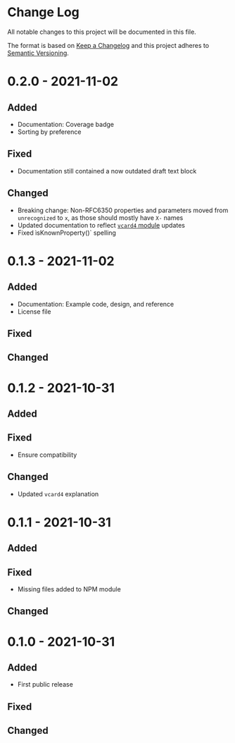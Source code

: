 # Change Log

All notable changes to this project will be documented in this file.

The format is based on [Keep a Changelog](https://keepachangelog.com/)
and this project adheres to [Semantic Versioning](https://semver.org/).

# 0.2.0 - 2021-11-02

## Added

- Documentation: Coverage badge
- Sorting by preference

## Fixed

- Documentation still contained a now outdated draft text block

## Changed

- Breaking change: Non-RFC6350 properties and parameters moved from `unrecognized` to `x`, as those should mostly have `X-` names
- Updated documentation to reflect [`vcard4` module](https://github.com/kelseykm/vcard4) updates
- Fixed ìsKnownProperty()` spelling

# 0.1.3 - 2021-11-02

## Added

- Documentation: Example code, design, and reference
- License file

## Fixed

## Changed

# 0.1.2 - 2021-10-31

## Added

## Fixed

- Ensure compatibility

## Changed

- Updated `vcard4` explanation

# 0.1.1 - 2021-10-31

## Added

## Fixed

- Missing files added to NPM module

## Changed

# 0.1.0 - 2021-10-31

## Added

- First public release

## Fixed

## Changed
